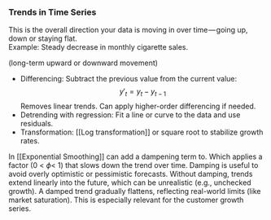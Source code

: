 ### Trends in Time Series

This is the overall direction your data is moving in over time — going up, down or staying flat.  
Example: Steady decrease in monthly cigarette sales.

(long-term upward or downward movement)

* Differencing: Subtract the previous value from the current value:
  $$y'_t = y_t - y_{t-1}$$
  Removes linear trends. Can apply higher-order differencing if needed.
* Detrending with regression: Fit a line or curve to the data and use residuals.
* Transformation: [[Log transformation]] or square root to stabilize growth rates.

In [[Exponential Smoothing]] can add a dampening term to. Which applies a factor (0 < $\phi$< 1) that slows down the trend over time. Damping is useful to avoid overly optimistic or pessimistic forecasts. Without damping, trends extend linearly into the future, which can be unrealistic (e.g., unchecked growth). A damped trend gradually flattens, reflecting real-world limits (like market saturation). This is especially relevant for the customer growth series.
